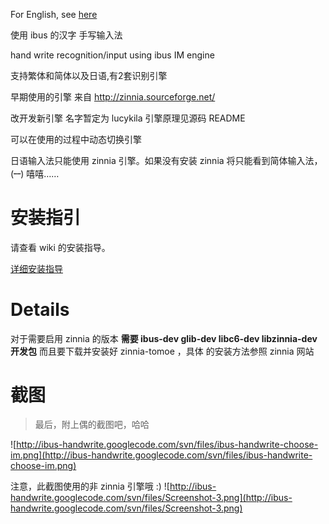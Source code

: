 For English, see [here](README.md)

使用 ibus 的汉字 手写输入法

hand write recognition/input using ibus IM engine

支持繁体和简体以及日语,有2套识别引擎

早期使用的引擎 来自   http://zinnia.sourceforge.net/

改开发新引擎 名字暂定为 lucykila 引擎原理见源码 README

可以在使用的过程中动态切换引擎

日语输入法只能使用 zinnia 引擎。如果没有安装 zinnia 将只能看到简体输入法，(**<sup>__</sup>**) 嘻嘻……

# 安装指引 #

请查看 wiki 的安装指导。


[详细安装指导 ](INSTALL.md)


# Details #

对于需要启用 zinnia 的版本
**需要 ibus-dev glib-dev libc6-dev libzinnia-dev 开发包** 而且要下载并安装好 zinnia-tomoe ，具体
的安装方法参照 zinnia 网站

# 截图 #

> 最后，附上偶的截图吧，哈哈

![http://ibus-handwrite.googlecode.com/svn/files/ibus-handwrite-choose-im.png](http://ibus-handwrite.googlecode.com/svn/files/ibus-handwrite-choose-im.png)

注意，此截图使用的非 zinnia 引擎哦 :)
![http://ibus-handwrite.googlecode.com/svn/files/Screenshot-3.png](http://ibus-handwrite.googlecode.com/svn/files/Screenshot-3.png)
